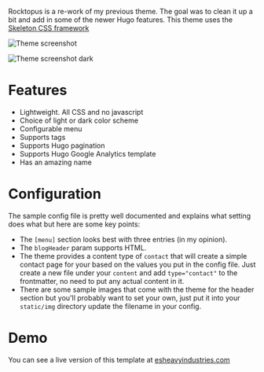 Rocktopus is a re-work of my previous theme. The goal was to clean it up a bit and add in some of the newer Hugo features.
This theme uses the [Skeleton CSS framework](https://github.com/skeleton-framework/skeleton-framework)

![Theme screenshot](https://raw.githubusercontent.com/esell/rocktopus/master/images/screenshot.png)

![Theme screenshot dark](https://raw.githubusercontent.com/esell/rocktopus/master/images/screenshot-dark.png)

# Features
* Lightweight. All CSS and no javascript
* Choice of light or dark color scheme
* Configurable menu
* Supports tags
* Supports Hugo pagination
* Supports Hugo Google Analytics template
* Has an amazing name


# Configuration
The sample config file is pretty well documented and explains what setting does what but here are some key points:

* The `[menu]` section looks best with three entries (in my opinion).
* The `blogHeader` param supports HTML.
* The theme provides a content type of `contact` that will create a simple contact page for your based on the values you put in the config file. Just create a new file under your `content` and add `type="contact"` to the frontmatter, no need to put any actual content in it.
* There are some sample images that come with the theme for the header section but you'll probably want to set your own, just put it into your `static/img` directory update the filename in your config.

# Demo
You can see a live version of this template at [esheavyindustries.com](http://esheavyindustries.com)
